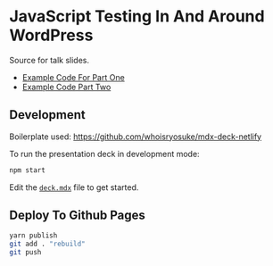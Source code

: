 # JavaScript Testing In And Around WordPress

Source for talk slides.

- [Example Code For Part One](https://github.com/Shelob9/testing-react-apps)
- [Example Code Part Two](https://github.com/Shelob9/testing-react-wordpress)

## Development

Boilerplate used: https://github.com/whoisryosuke/mdx-deck-netlify

To run the presentation deck in development mode:

```sh
npm start
```

Edit the [`deck.mdx`](deck.mdx) file to get started.

## Deploy To Github Pages

```bash
yarn publish
git add . "rebuild"
git push
```
